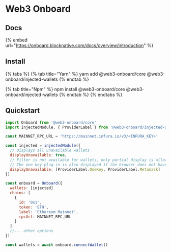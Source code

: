 # Web3 Onboard

## Docs <a href="#install" id="install"></a>

{% embed url="https://onboard.blocknative.com/docs/overview/introduction" %}

## Install <a href="#install" id="install"></a>

{% tabs %}
{% tab title="Yarn" %}
yarn add @web3-onboard/core @web3-onboard/injected-wallets
{% endtab %}

{% tab title="Npm" %}
npm install @web3-onboard/core @web3-onboard/injected-wallets
{% endtab %}
{% endtabs %}

## Quickstart

```javascript
import Onboard from '@web3-onboard/core'
import injectedModule, { ProviderLabel } from '@web3-onboard/injected-wallets'

const MAINNET_RPC_URL = 'https://mainnet.infura.io/v3/<INFURA_KEY>'

const injected = injectedModule({
  // Displays all unavailable wallets
  displayUnavailable: true,
  // Filter is not available for wallets, only partial display is allowed
  // The one key plug-in is also displayed if the browser does not have the one key plug-in installed
  displayUnavailable: [ProviderLabel.OneKey, ProviderLabel.Metamask]
})

const onboard = Onboard({
  wallets: [injected]
  chains: [
    {
      id: '0x1',
      token: 'ETH',
      label: 'Ethereum Mainnet',
      rpcUrl: MAINNET_RPC_URL
    }
  ]
  //... other options
})

const wallets = await onboard.connectWallet()
```
